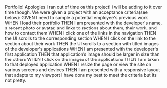Portfolio!
Apologies i ran out of time on this project! i will be adding to it over time though. 
We were given a project with an acceptance criteria(see below):
  GIVEN I need to sample a potential employee's previous work
  WHEN I load their portfolio
  THEN I am presented with the developer's name, a recent photo or avatar, and links to sections about them, their work, and how to contact them
  WHEN I click one of the links in the navigation
  THEN the UI scrolls to the corresponding section
  WHEN I click on the link to the section about their work
  THEN the UI scrolls to a section with titled images of the developer's applications
  WHEN I am presented with the developer's first application
  THEN that application's image should be larger in size than the others
  WHEN I click on the images of the applications
  THEN I am taken to that deployed application
  WHEN I resize the page or view the site on various screens and devices
  THEN I am presented with a responsive layout that adapts to my viewport
I have done my best to meet the criteria but its not pretty.
